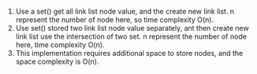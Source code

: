1. Use a set() get all link list node value, and the create new link list. n represent the number of node here, so time complexity O(n).
2. Use set() stored two link list node value separately, ant then create new link list use the intersection of two set. n represent the number of node here, time complexity O(n).
3. This implementation requires additional space to store nodes, and the space complexity is O(n). 